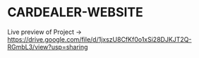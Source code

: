 # CARDEALER-WEBSITE


Live preview of Project -> https://drive.google.com/file/d/1jxszU8CfKf0o1xSi28DJKJT2Q-RGmbL3/view?usp=sharing
